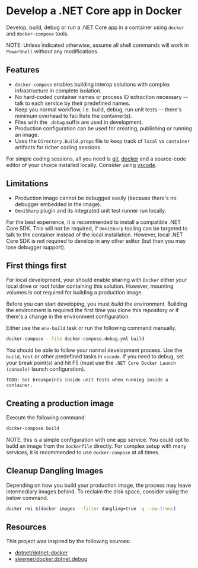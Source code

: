 # Develop a .NET Core app in Docker

Develop, build, debug or run a .NET Core app in a container using `docker` and `docker-compose` tools.

NOTE: Unless indicated otherwise, assume all shell commands will work in `PowerShell` without any modifications.

## Features

* `docker-compose` enables building interop solutions with complex infrastructure in complete isolation.
* No hard-coded container names or process ID extraction necessary -- talk to each service by their predefined names.
* Keep you normal workflow, i.e. build, debug, run unit tests -- there's minimum overhead to facilitate the container(s).
* Files with the `.debug` suffix are used in development.
* Production configuration can be used for creating, publishing or running an image.
* Uses the `Directory.Build.props` file to keep track of `local` vs `container` artifacts for richer coding sessions.

For simple coding sessions, all you need is [git](https://git-scm.com/), [docker](https://www.docker.com/) and a source-code editor of your choice installed locally. Consider using [vscode](https://code.visualstudio.com/).

## Limitations

* Production image cannot be debugged easily (because there's no debugger embedded in the image).
* `OmniSharp` plugin and its integrated unit test runner run locally.

For the best experience, it is recommended to install a compatible .NET Core SDK. This will not be required, if `OmniSharp` tooling can be targeted to talk to the container instead of the local installation. However, local .NET Core SDK is not required to develop in any other editor (but then you may lose debugger support).

## First things first

For local development, your should enable sharing with `Docker` either your local drive or root folder containing this solution. However, mounting volumes is not required for building a production image.

Before you can start developing, you must *build* the environment. Building the environment is required the first time you clone this repository or if there's a change in the environment configuration.

Either use the `env-build` task or run the following command manually.

```bash
docker-compose --file docker-compose.debug.yml build
```

You should be able to follow your normal development process. Use the `build`, `test` or other predefined tasks in `vscode`. If you need to debug, set your break point(s) and hit F5 (must use the `.NET Core Docker Launch (console)` launch configuration).

    TODO: Set breakpoints inside unit tests when running inside a container.

## Creating a production image

Execute the following command:

```bash
docker-compose build
```

NOTE, this is a simple configuration with one app service. You could opt to build an image from the `Dockerfile` directly. For complex setup with many services, it is recommended to use `docker-compose` at all times.

## Cleanup Dangling Images

Depending on how you build your production image, the process may leave intermediary images behind. To reclaim the disk space, consider using the below command.

```bash
docker rmi $(docker images --filter dangling=true -q --no-trunc)
```

## Resources

This project was inspired by the following sources:

* [dotnet/dotnet-docker](https://github.com/dotnet/dotnet-docker/tree/master/samples/dotnetapp)
* [sleemer/docker.dotnet.debug](https://github.com/sleemer/docker.dotnet.debug)
